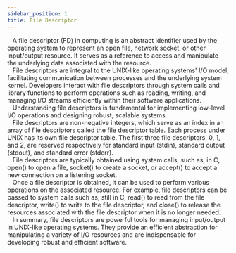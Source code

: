```yaml
---
sidebar_position: 1
title: File Descriptor
---
```


<link href="https://fonts.cdnfonts.com/css/poppins" rel="stylesheet"/>

<div style={{ fontFamily: 'Poppins, sans-serif' }}>
  <div>
    &nbsp; &nbsp;A file descriptor (FD) in computing is an <span style={{ color: 'var(--md-basic-highlight)' }}>abstract identifier</span> used by the operating system to represent an open file, network socket, or other input/output resource. It serves as a reference to access and manipulate the underlying data associated with the resource.
  </div>
  <div>
    &nbsp; &nbsp;File descriptors are integral to the UNIX-like operating systems' I/O model, facilitating communication between processes and the underlying system kernel. Developers interact with file descriptors through system calls and library functions to perform operations such as reading, writing, and managing I/O streams efficiently within their software applications.
  </div>
  <div>
    &nbsp; &nbsp;Understanding file descriptors is fundamental for implementing low-level I/O operations and designing robust, scalable systems.
  </div>
  <div>
    &nbsp; &nbsp;File descriptors are non-negative integers, which serve as an index in an array of file descriptors called the file descriptor table. Each process under UNIX has its own file descriptor table. The first three file descriptors, 0, 1, and 2, are reserved respectively for standard input (stdin), standard output (stdout), and standard error (stderr).
  </div>
  <div>
    &nbsp; &nbsp;File descriptors are typically obtained using system calls, such as, in C, <span style={{ color: 'var(--md-basic-highlight)' }}>open()</span> to open a file, <span style={{ color: 'var(--md-basic-highlight)' }}>socket()</span> to create a socket, or <span style={{ color: 'var(--md-basic-highlight)' }}>accept()</span> to accept a new connection on a listening socket.
  </div>
  <div>
    &nbsp; &nbsp;Once a file descriptor is obtained, it can be used to perform various operations on the associated resource. For example, file descriptors can be passed to system calls such as, still in C, <span style={{ color: 'var(--md-basic-highlight)' }}>read()</span> to read from the file descriptor, <span style={{ color: 'var(--md-basic-highlight)' }}>write()</span> to write to the file descriptor, and <span style={{ color: 'var(--md-basic-highlight)' }}>close()</span> to release the resources associated with the file descriptor when it is no longer needed.
  </div>
  <div>
    &nbsp; &nbsp;In summary, file descriptors are powerful tools for managing input/output in UNIX-like operating systems. They provide an efficient abstraction for manipulating a variety of I/O resources and are indispensable for developing robust and efficient software.
  </div>
</div>
